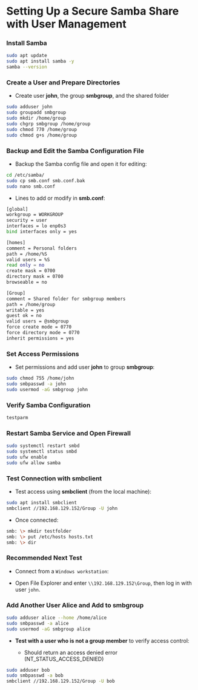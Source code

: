 # Setting Up a Secure Samba Share with User Management

### Install Samba

```sh
sudo apt update
sudo apt install samba -y
samba --version
```

### Create a User and Prepare Directories

- Create user **john**, the group **smbgroup**, and the shared folder

```sh
sudo adduser john
sudo groupadd smbgroup
sudo mkdir /home/group
sudo chgrp smbgroup /home/group
sudo chmod 770 /home/group
sudo chmod g+s /home/group
```

### Backup and Edit the Samba Configuration File
 
- Backup the Samba config file and open it for editing:

```sh
cd /etc/samba/
sudo cp smb.conf smb.conf.bak
sudo nano smb.conf
```

- Lines to add or modify in **smb.conf**:

```sh
[global]
workgroup = WORKGROUP
security = user
interfaces = lo enp0s3
bind interfaces only = yes

[homes]
comment = Personal folders
path = /home/%S
valid users = %S
read only = no
create mask = 0700
directory mask = 0700
browseable = no

[Group]
comment = Shared folder for smbgroup members
path = /home/group
writable = yes
guest ok = no
valid users = @smbgroup
force create mode = 0770
force directory mode = 0770
inherit permissions = yes
```

### Set Access Permissions

- Set permissions and add user **john** to group **smbgroup**:

```sh
sudo chmod 755 /home/john
sudo smbpasswd -a john
sudo usermod -aG smbgroup john
```

### Verify Samba Configuration

```sh
testparm
```

### Restart Samba Service and Open Firewall

```sh
sudo systemctl restart smbd
sudo systemctl status smbd
sudo ufw enable
sudo ufw allow samba
```

### Test Connection with smbclient

- Test access using **smbclient** (from the local machine):

```sh
sudo apt install smbclient
smbclient //192.168.129.152/Group -U john
```

- Once connected:

```sh
smb: \> mkdir testfolder
smb: \> put /etc/hosts hosts.txt
smb: \> dir
```

### Recommended Next Test

- Connect from a `Windows workstation`:

- Open File Explorer and enter `\\192.168.129.152\Group`, then log in with user `john`.

### Add Another User Alice and Add to smbgroup

```sh
sudo adduser alice --home /home/alice
sudo smbpasswd -a alice
sudo usermod -aG smbgroup alice
```

- **Test with a user who is not a group member** to verify access control:

  - Should return an access denied error (NT_STATUS_ACCESS_DENIED)

```sh
sudo adduser bob
sudo smbpasswd -a bob
smbclient //192.168.129.152/Group -U bob
```
